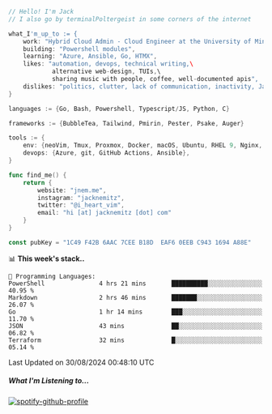 ```go
// Hello! I'm Jack
// I also go by terminalPoltergeist in some corners of the internet

what_I'm_up_to := {
    work: "Hybrid Cloud Admin - Cloud Engineer at the University of Minnesota",
    building: "Powershell modules",
    learning: "Azure, Ansible, Go, HTMX",
    likes: "automation, devops, technical writing,\
            alternative web-design, TUIs,\
            sharing music with people, coffee, well-documented apis",
    dislikes: "politics, clutter, lack of communication, inactivity, Java",
}

languages := {Go, Bash, Powershell, Typescript/JS, Python, C}

frameworks := {BubbleTea, Tailwind, Pmirin, Pester, Psake, Auger}

tools := {
    env: {neoVim, Tmux, Proxmox, Docker, macOS, Ubuntu, RHEL 9, Nginx, DigitalOcean, Cloudflare},
    devops: {Azure, git, GitHub Actions, Ansible},
}

func find_me() {
    return {
        website: "jnem.me",
        instagram: "jacknemitz",
        twitter: "@i_heart_vim",
        email: "hi [at] jacknemitz [dot] com"
    }
}

const pubKey = "1C49 F42B 6AAC 7CEE B18D  EAF6 0EEB C943 1694 A88E"
```

<!--START_SECTION:waka-->
📊 **This week's stack..** 

```text
💬 Programming Languages: 
PowerShell               4 hrs 21 mins       ██████████░░░░░░░░░░░░░░░   40.95 % 
Markdown                 2 hrs 46 mins       ███████░░░░░░░░░░░░░░░░░░   26.07 % 
Go                       1 hr 14 mins        ███░░░░░░░░░░░░░░░░░░░░░░   11.70 % 
JSON                     43 mins             ██░░░░░░░░░░░░░░░░░░░░░░░   06.82 % 
Terraform                32 mins             █░░░░░░░░░░░░░░░░░░░░░░░░   05.14 % 
```


 Last Updated on 30/08/2024 00:48:10 UTC
<!--END_SECTION:waka-->

##### What I'm Listening to...

[![spotify-github-profile](https://jnem.me/listening-item?maxAge=2592000)](https://jnem.me/listening)
